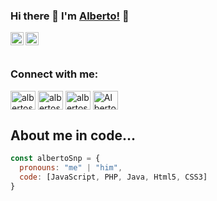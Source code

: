 ### Hi there 👋 I'm [Alberto!](https://albertosnp.github.io) 👋

<a href="https://twitter.com/albertosnp">
  <img align="left" alt="Albertosnp | Twitter" width="21px" src="https://raw.githubusercontent.com/anuraghazra/anuraghazra/master/assets/twitter.svg" />
</a>
<a href="https://discord.gg/u7An6akH">
  <img align="left" alt="Albertosnp's Discord" width="21px" src="https://raw.githubusercontent.com/anuraghazra/anuraghazra/master/assets/discord-round.svg" />
</a>

<br />
<br />

<h3 align="left">Connect with me:</h3>
<p align="left">
<a href="https://twitter.com/albertosnp" target="blank"><img align="center" src="https://cdn.jsdelivr.net/npm/simple-icons@3.0.1/icons/twitter.svg" alt="albertosnp" height="30" width="40" /></a>
<a href="https://linkedin.com/in/albertosnp" target="blank"><img align="center" src="https://cdn.jsdelivr.net/npm/simple-icons@3.0.1/icons/linkedin.svg" alt="albertosnp" height="30" width="40" /></a>
<a href="https://instagram.com/albertosnp" target="blank"><img align="center" src="https://cdn.jsdelivr.net/npm/simple-icons@3.0.1/icons/instagram.svg" alt="albertosnp" height="30" width="40" /></a>
<a href="https://discord.gg/s76yfjvrSs" target="blank"><img align="center" src="https://cdn.jsdelivr.net/npm/simple-icons@3.0.1/icons/discord.svg" alt="Alberto#1079" height="30" width="40" /></a>
</p>




## About me in code...

```js
const albertoSnp = {
  pronouns: "me" | "him",
  code: [JavaScript, PHP, Java, Html5, CSS3]
}
```

<!--
**Albertosnp/albertosnp** is a ✨ _special_ ✨ repository because its `README.md` (this file) appears on your GitHub profile.

Here are some ideas to get you started:

- 🔭 I’m currently working on ...
- 🌱 I’m currently learning ...
- 👯 I’m looking to collaborate on ...
- 🤔 I’m looking for help with ...
- 💬 Ask me about ...
- 📫 How to reach me: ...
- 😄 Pronouns: ...
- ⚡ Fun fact: ...
-->
